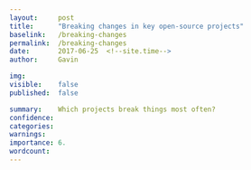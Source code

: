 ```yaml
---
layout:     post
title:      "Breaking changes in key open-source projects"
baselink:   /breaking-changes
permalink:  /breaking-changes
date:       2017-06-25  <!--site.time-->
author:     Gavin   

img:        
visible:	false
published:	false

summary:    Which projects break things most often?
confidence:	
categories: 
warnings:	
importance: 6.
wordcount:		
---
```


